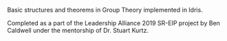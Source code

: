 Basic structures and theorems in Group Theory implemented in Idris.

Completed as a part of the Leadership Alliance 2019 SR-EIP project
by Ben Caldwell under the mentorship of Dr. Stuart Kurtz.
